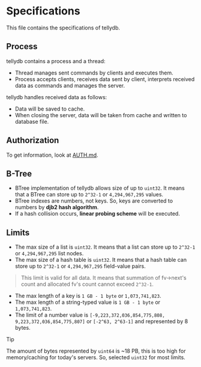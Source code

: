 # Specifications
This file contains the specifications of tellydb.

## Process
tellydb contains a process and a thread:
* Thread manages sent commands by clients and executes them.
* Process accepts clients, receives data sent by client, interprets received data as commands and manages the server.

tellydb handles received data as follows:
* Data will be saved to cache.
* When closing the server, data will be taken from cache and written to database file.

## Authorization
To get information, look at [AUTH.md](./AUTH.md).

## B-Tree
* BTree implementation of tellydb allows size of up to `uint32`. It means that a BTree can store up to `2^32-1` or `4,294,967,295` values.
* BTree indexes are numbers, not keys. So, keys are converted to numbers by **djb2 hash algorithm**.
* If a hash collision occurs, **linear probing scheme** will be executed.

## Limits
* The max size of a list is `uint32`. It means that a list can store up to `2^32-1` or `4,294,967,295` list nodes.
* The max size of a hash table is `uint32`. It means that a hash table can store up to `2^32-1` or `4,294,967,295` field-value pairs.
> This limit is valid for all data. It means that summation of fv->next's count and allocated fv's count cannot exceed `2^32-1`.

* The max length of a key is `1 GB - 1 byte` or `1,073,741,823`.
* The max length of a string-typed value is `1 GB - 1 byte` or `1,073,741,823`.
* The limit of a number value is `[-9,223,372,036,854,775,808, 9,223,372,036,854,775,807]` or `[-2^63, 2^63-1]` and represented by 8 bytes.

> [!TIP]
> The amount of bytes represented by `uint64` is ~18 PB, this is too high for memory/caching for today's servers. So, selected `uint32` for most limits.
